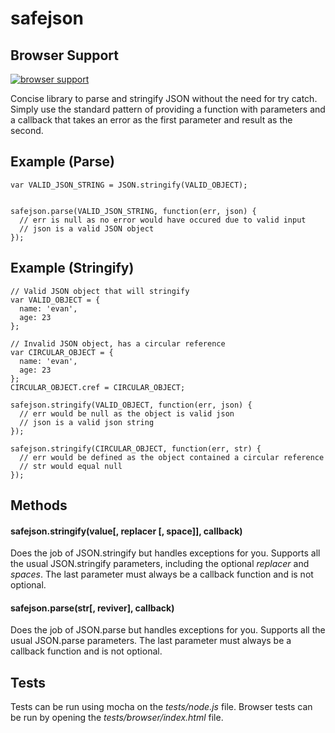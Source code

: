 safejson
===

## Browser Support
[![browser support](https://ci.testling.com/evanshortiss/safejson.png)
](https://ci.testling.com/evanshortiss/safejson)

Concise library to parse and stringify JSON without the need for try catch. Simply use the standard pattern of providing a function with parameters and a callback that takes an error as the first parameter and result as the second.

## Example (Parse)

```
var VALID_JSON_STRING = JSON.stringify(VALID_OBJECT);


safejson.parse(VALID_JSON_STRING, function(err, json) {
  // err is null as no error would have occured due to valid input
  // json is a valid JSON object
});

```

## Example (Stringify)
```
// Valid JSON object that will stringify
var VALID_OBJECT = {
  name: 'evan',
  age: 23
};

// Invalid JSON object, has a circular reference
var CIRCULAR_OBJECT = {
  name: 'evan',
  age: 23
};
CIRCULAR_OBJECT.cref = CIRCULAR_OBJECT;

safejson.stringify(VALID_OBJECT, function(err, json) {
  // err would be null as the object is valid json
  // json is a valid json string
});

safejson.stringify(CIRCULAR_OBJECT, function(err, str) {
  // err would be defined as the object contained a circular reference
  // str would equal null
});

```

## Methods
#### safejson.stringify(value[, replacer [, space]], callback)
Does the job of JSON.stringify but handles exceptions for you. Supports all the usual JSON.stringify parameters, including the optional *replacer* and *spaces*. The last parameter must always be a callback function and is not optional.

#### safejson.parse(str[, reviver], callback)
Does the job of JSON.parse but handles exceptions for you. Supports all the usual JSON.parse parameters. The last parameter must always be a callback function and is not optional.


## Tests
Tests can be run using mocha on the _tests/node.js_ file. Browser tests can be run by opening the _tests/browser/index.html_ file.